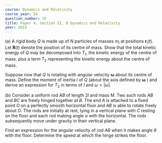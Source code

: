 ```yaml
---
course: Dynamics and Relativity
course_year: IA
question_number: 15
title: Paper 4, Section II, B Dynamics and Relativity
year: 2013
---
```




(a) A rigid body $Q$ is made up of $N$ particles of masses $m_{i}$ at positions $\mathbf{r}_{i}(t)$. Let $\mathbf{R}(t)$ denote the position of its centre of mass. Show that the total kinetic energy of $Q$ may be decomposed into $T_{1}$, the kinetic energy of the centre of mass, plus a term $T_{2}$ representing the kinetic energy about the centre of mass.

Suppose now that $Q$ is rotating with angular velocity $\boldsymbol{\omega}$ about its centre of mass. Define the moment of inertia $I$ of $Q$ (about the axis defined by $\boldsymbol{\omega}$ ) and derive an expression for $T_{2}$ in terms of $I$ and $\omega=|\omega|$.

(b) Consider a uniform rod $A B$ of length $2 l$ and mass $M$. Two such rods $A B$ and $B C$ are freely hinged together at $B$. The end $A$ is attached to a fixed point $O$ on a perfectly smooth horizontal floor and $A B$ is able to rotate freely about $O$. The rods are initially at rest, lying in a vertical plane with $C$ resting on the floor and each rod making angle $\alpha$ with the horizontal. The rods subsequently move under gravity in their vertical plane.

Find an expression for the angular velocity of rod $A B$ when it makes angle $\theta$ with the floor. Determine the speed at which the hinge strikes the floor.